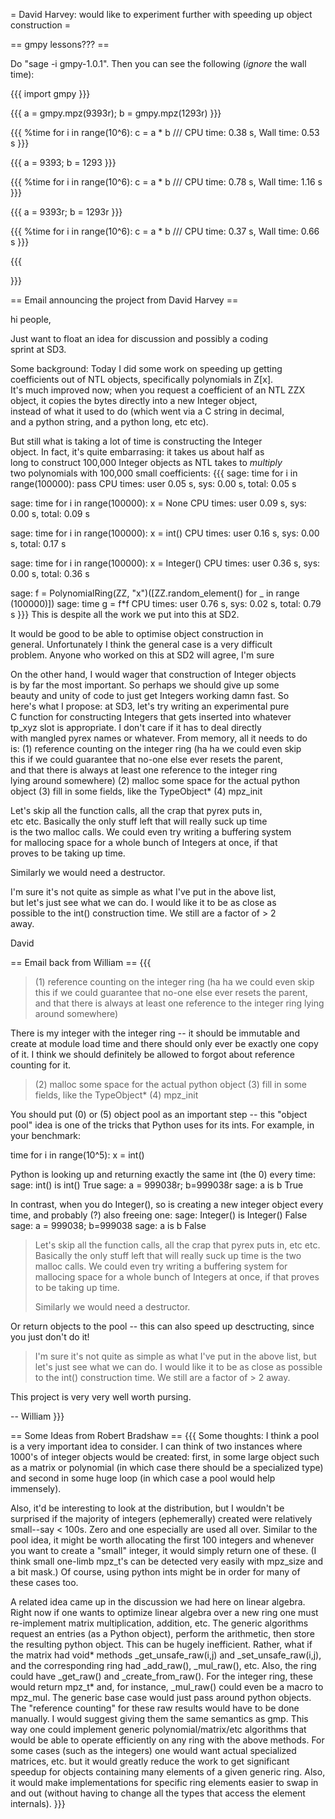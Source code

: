 =  David Harvey: would like to experiment further with speeding up object construction =

== gmpy lessons??? ==

Do "sage -i gmpy-1.0.1".  Then you can see the following (*ignore* the wall time):



{{{
import gmpy
}}}

{{{
a = gmpy.mpz(9393r); b = gmpy.mpz(1293r)
}}}

{{{
%time
for i in range(10^6):
    c = a * b
///
CPU time: 0.38 s,  Wall time: 0.53 s
}}}

{{{
a = 9393; b = 1293
}}}

{{{
%time
for i in range(10^6):
    c = a * b
///
CPU time: 0.78 s,  Wall time: 1.16 s
}}}

{{{
a = 9393r; b = 1293r
}}}

{{{
%time
for i in range(10^6):
    c = a * b
///
CPU time: 0.37 s,  Wall time: 0.66 s
}}}

{{{

}}}

== Email announcing the project from David Harvey ==
 
hi people,
 
Just want to float an idea for discussion and possibly a coding  
sprint at SD3.
 
Some background: Today I did some work on speeding up getting  
coefficients out of NTL objects, specifically polynomials in Z[x].  
It's much improved now; when you request a coefficient of an NTL ZZX  
object, it copies the bytes directly into a new Integer object,  
instead of what it used to do (which went via a C string in decimal,  
and a python string, and a python long, etc etc).
 
But still what is taking a lot of time is constructing the Integer  
object. In fact, it's quite embarrasing: it takes us about half as  
long to construct 100,000 Integer objects as NTL takes to *multiply*  
two polynomials with 100,000 small coefficients:
{{{
sage: time for i in range(100000): pass
CPU times: user 0.05 s, sys: 0.00 s, total: 0.05 s
 
sage: time for i in range(100000): x = None
CPU times: user 0.09 s, sys: 0.00 s, total: 0.09 s
 
sage: time for i in range(100000): x = int()
CPU times: user 0.16 s, sys: 0.00 s, total: 0.17 s
 
sage: time for i in range(100000): x = Integer()
CPU times: user 0.36 s, sys: 0.00 s, total: 0.36 s
 
sage: f = PolynomialRing(ZZ, "x")([ZZ.random_element() for _ in range 
(100000)])
sage: time g = f*f
CPU times: user 0.76 s, sys: 0.02 s, total: 0.79 s
}}}
This is despite all the work we put into this at SD2.
 
It would be good to be able to optimise object construction in  
general. Unfortunately I think the general case is a very difficult  
problem. Anyone who worked on this at SD2 will agree, I'm sure 
 
On the other hand, I would wager that construction of Integer objects  
is by far the most important. So perhaps we should give up some  
beauty and unity of code to just get Integers working damn fast. So  
here's what I propose: at SD3, let's try writing an experimental pure  
C function for constructing Integers that gets inserted into whatever  
tp_xyz slot is appropriate. I don't care if it has to deal directly  
with mangled pyrex names or whatever. From memory, all it needs to do  
is:
(1) reference counting on the integer ring (ha ha we could even skip  
this if we could guarantee that no-one else ever resets the parent,  
and that there is always at least one reference to the integer ring  
lying around somewhere)
(2) malloc some space for the actual python object
(3) fill in some fields, like the TypeObject*
(4) mpz_init
 
Let's skip all the function calls, all the crap that pyrex puts in,  
etc etc. Basically the only stuff left that will really suck up time  
is the two malloc calls. We could even try writing a buffering system  
for mallocing space for a whole bunch of Integers at once, if that  
proves to be taking up time.
 
Similarly we would need a destructor.
 
I'm sure it's not quite as simple as what I've put in the above list,  
but let's just see what we can do. I would like it to be as close as  
possible to the int() construction time. We still are a factor of > 2  
away.
 
David


== Email back from William ==
{{{
> (1) reference counting on the integer ring (ha ha we could even skip
> this if we could guarantee that no-one else ever resets the parent,
> and that there is always at least one reference to the integer ring
> lying around somewhere)

There is my integer with the integer ring -- it should be immutable and
create at module load time and there should only ever be exactly one
copy of it.  I think we should definitely be allowed to forgot about
reference counting for it. 

> (2) malloc some space for the actual python object
> (3) fill in some fields, like the TypeObject*
> (4) mpz_init

You should put 
  (0) or (5) object pool
as an important step -- this "object pool" idea is one of the tricks
that Python uses for its ints.  For example, in your benchmark:

  time for i in range(10^5): x = int()

Python is looking up and returning exactly the same int (the 0) every time:
  sage: int() is int()
  True
  sage: a = 999038r; b=999038r
  sage: a is b
  True

In contrast, when you do Integer(), so is creating a new integer object
every time, and probably (?) also freeing one:
  sage: Integer() is Integer()
  False
  sage: a = 999038; b=999038
  sage: a is b
  False


> Let's skip all the function calls, all the crap that pyrex puts in,
> etc etc. Basically the only stuff left that will really suck up time
> is the two malloc calls. We could even try writing a buffering system
> for mallocing space for a whole bunch of Integers at once, if that
> proves to be taking up time.
>
> Similarly we would need a destructor.

Or return objects to the pool -- this can also speed up desctructing,
since you just don't do it!

> I'm sure it's not quite as simple as what I've put in the above list,
> but let's just see what we can do. I would like it to be as close as
> possible to the int() construction time. We still are a factor of > 2
> away.

This project is very very well worth pursing. 

  -- William
}}}

== Some Ideas from Robert Bradshaw ==
{{{
Some thoughts: I think a pool is a very important idea to consider. I
can think of two instances where 1000's of integer objects would be
created: first, in some large object such as a matrix or polynomial
(in which case there should be a specialized type) and second in some
huge loop (in which case a pool would help immensely).

Also, it'd be interesting to look at the distribution, but I wouldn't
be surprised if the majority of integers (ephemerally) created were
relatively small--say < 100s. Zero and one especially are used all
over. Similar to the pool idea, it might be worth allocating the
first 100 integers and whenever you want to create a "small" integer,
it would simply return one of these. (I think small one-limb mpz_t's
can be detected very easily with mpz_size and a bit mask.) Of course,
using python ints might be in order for many of these cases too.

A related idea came up in the discussion we had here on linear
algebra. Right now if one wants to optimize linear algebra over a new
ring one must re-implement matrix multiplication, addition, etc. The
generic algorithms request an entries (as a Python object), perform
the arithmetic, then store the resulting python object. This can be
hugely inefficient. Rather, what if the matrix had void* methods
_get_unsafe_raw(i,j) and _set_unsafe_raw(i,j), and the corresponding
ring had _add_raw(), _mul_raw(), etc. Also, the ring could have
_get_raw() and _create_from_raw(). For the integer ring, these would
return mpz_t* and, for instance, _mul_raw() could even be a macro to
mpz_mul. The generic base case would just pass around python objects.
The "reference counting" for these raw results would have to be done
manually. I would suggest giving them the same semantics as gmp. This
way one could implement generic polynomial/matrix/etc algorithms that
would be able to operate efficiently on any ring with the above
methods. For some cases (such as the integers) one would want actual
specialized matrices, etc. but it would greatly reduce the work to
get significant speedup for objects containing many elements of a
given generic ring. Also, it would make implementations for specific
ring elements easier to swap in and out (without having to change all
the types that access the element internals).
}}}
